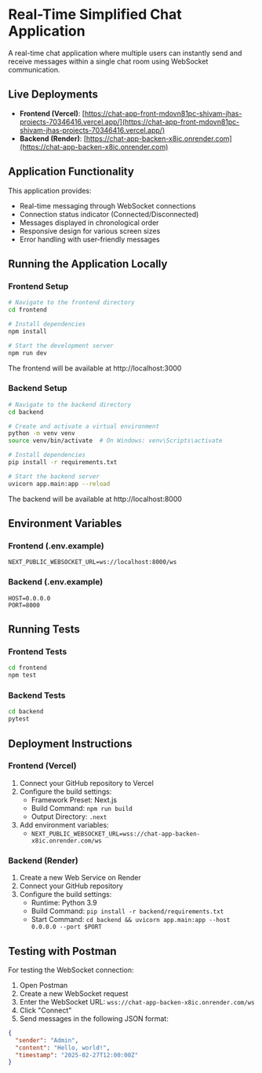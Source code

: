 # Real-Time Simplified Chat Application

A real-time chat application where multiple users can instantly send and receive messages within a single chat room using WebSocket communication.

## Live Deployments

- **Frontend (Vercel)**: [https://chat-app-front-mdovn81pc-shivam-jhas-projects-70346416.vercel.app/](https://chat-app-front-mdovn81pc-shivam-jhas-projects-70346416.vercel.app/)
- **Backend (Render)**: [https://chat-app-backen-x8ic.onrender.com](https://chat-app-backen-x8ic.onrender.com)

## Application Functionality

This application provides:
- Real-time messaging through WebSocket connections
- Connection status indicator (Connected/Disconnected)
- Messages displayed in chronological order
- Responsive design for various screen sizes
- Error handling with user-friendly messages

## Running the Application Locally

### Frontend Setup

```bash
# Navigate to the frontend directory
cd frontend

# Install dependencies
npm install

# Start the development server
npm run dev
```

The frontend will be available at http://localhost:3000

### Backend Setup

```bash
# Navigate to the backend directory
cd backend

# Create and activate a virtual environment
python -m venv venv
source venv/bin/activate  # On Windows: venv\Scripts\activate

# Install dependencies
pip install -r requirements.txt

# Start the backend server
uvicorn app.main:app --reload
```

The backend will be available at http://localhost:8000

## Environment Variables

### Frontend (.env.example)

```
NEXT_PUBLIC_WEBSOCKET_URL=ws://localhost:8000/ws
```

### Backend (.env.example)

```
HOST=0.0.0.0
PORT=8000
```

## Running Tests

### Frontend Tests

```bash
cd frontend
npm test
```

### Backend Tests

```bash
cd backend
pytest
```

## Deployment Instructions

### Frontend (Vercel)

1. Connect your GitHub repository to Vercel
2. Configure the build settings:
   - Framework Preset: Next.js
   - Build Command: `npm run build`
   - Output Directory: `.next`
3. Add environment variables:
   - `NEXT_PUBLIC_WEBSOCKET_URL=wss://chat-app-backen-x8ic.onrender.com/ws`

### Backend (Render)

1. Create a new Web Service on Render
2. Connect your GitHub repository
3. Configure the build settings:
   - Runtime: Python 3.9
   - Build Command: `pip install -r backend/requirements.txt`
   - Start Command: `cd backend && uvicorn app.main:app --host 0.0.0.0 --port $PORT`

## Testing with Postman

For testing the WebSocket connection:

1. Open Postman
2. Create a new WebSocket request
3. Enter the WebSocket URL: `wss://chat-app-backen-x8ic.onrender.com/ws`
4. Click "Connect"
5. Send messages in the following JSON format:

```json
{
  "sender": "Admin",
  "content": "Hello, world!",
  "timestamp": "2025-02-27T12:00:00Z"
}
```
